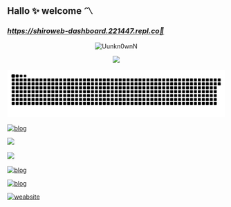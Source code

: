 ## Hallo ✨ welcome 〽️
### ***https://shiroweb-dashboard.221447.repl.co🌸***

<p align="center"><img title="Uunkn0wnN" src="https://media.giphy.com/media/lKpZ5OGoWkI5BkgTWv/giphy.gif"></p>

<div align="center">
  <a href="https://github.com/Uunkn0wnN">
  <img height="180em" src="https://github-readme-stats.vercel.app/api?username=Uunkn0wnN&show_icons=true&theme=dracula&include_all_commits=true&count_private=true"/>
  
![Snake animation](https://github.com/Uunkn0wnN/Uunkn0wnN/blob/output/github-contribution-grid-snake.svg)
</div>
  
[![blog](https://img.shields.io/badge/Whatsapp-25D366?style=for-the-badge&logo=whatsapp&logoColor=white 
)](https://api.whatsapp.com/send?phone=628983755600&text=Hallo%[Github/Uunkn0wnN]) 
  
<a href="https://instagram.com/22.1447" target="_blank"><img src="https://img.shields.io/badge/-Instagram-%23E4405F?style=for-the-badge&logo=instagram&logoColor=white" target="_blank"></a>

<a href="https://discord.gg/UFTXkxRrWT" target="_blank"><img src="https://img.shields.io/badge/discord-696362?style=for-the-badge&logo=discord&logoColor=white" target="_blank"></a>

  
[![blog](https://img.shields.io/badge/YouTube-FF0000?style=for-the-badge&logo=youtube&logoColor=white)
](https://youtube.com/channel/UC_w0uOuASLUMS5l3XLoB6Wg)

[![blog](https://img.shields.io/twitter/url?label=22_1447&style=social&url=https%3A%2F%2Ftwitter.com%2F22_1447%3Ft%3DWKw6-0TkaGP8QbODUWVgpg%26s%3D08)](https://twitter.com/22_1447?t=WKw6-0TkaGP8QbODUWVgpg&s=08)

[![weabsite](https://img.shields.io/badge/weabsite-000000?style=for-the-badge&logo=Safari&logoColor=white)](https://shiroweb-dashboard.221447.repl.co)

